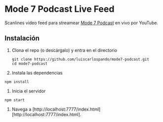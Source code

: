 # Mode 7 Podcast Live Feed

Scanlines video feed para streamear [Mode 7 Podcast](http://bit.ly/mode7vg) en vivo por YouTube.

## Instalación

1. Clona el repo (o descárgalo) y entra en el directorio
   
   ```
   git clone https://github.com/luiscarlospando/mode7-podcast.git
   cd mode7-podcast
   ```

1. Instala las dependencias

  ```
  npm install
  ```

1. Inicia el servidor

```
npm start
```

1. Navega a [http://localhost:7777/index.html][http://localhost:7777/index.html].
